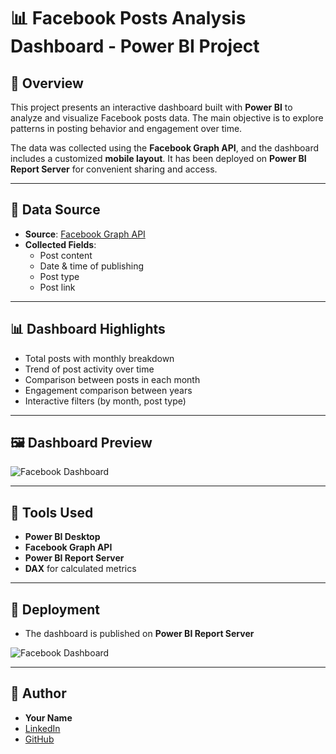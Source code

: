 # 📊 Facebook Posts Analysis Dashboard - Power BI Project

## 📌 Overview

This project presents an interactive dashboard built with **Power BI** to analyze and visualize Facebook posts data. 
The main objective is to explore patterns in posting behavior and engagement over time.

The data was collected using the **Facebook Graph API**, and the dashboard includes a customized **mobile layout**. 
It has been deployed on **Power BI Report Server** for convenient sharing and access.

---

## 📂 Data Source

- **Source**: [Facebook Graph API](https://developers.facebook.com/docs/graph-api)
- **Collected Fields**:
  - Post content
  - Date & time of publishing
  - Post type
  - Post link

---

## 📊 Dashboard Highlights

- Total posts with monthly breakdown
- Trend of post activity over time
- Comparison between posts in each month
- Engagement comparison between years
- Interactive filters (by month, post type)

---

## 🖼 Dashboard Preview

![Facebook Dashboard](images/Dashboard.png)

---

## 🧰 Tools Used

- **Power BI Desktop**
- **Facebook Graph API**
- **Power BI Report Server**
- **DAX** for calculated metrics

---

## 🔗 Deployment

- The dashboard is published on **Power BI Report Server**
  
![Facebook Dashboard](images/ReportServer.png)

---

## 📣 Author

- **Your Name**
- [LinkedIn](https://linkedin.com/in/your-profile)
- [GitHub](https://github.com/yourusername)
